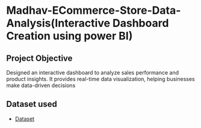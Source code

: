 # Madhav-ECommerce-Store-Data-Analysis(Interactive Dashboard Creation using power BI)
## Project Objective
Designed an interactive dashboard to analyze sales performance and product insights. It provides real-time data visualization, helping businesses make data-driven decisions

## Dataset used
- <a href = "https://github.com/sharma-109/Data-Analysis-Dashboard/blob/main/Sales%20Data%20Analysis.pbix">Dataset</a>
